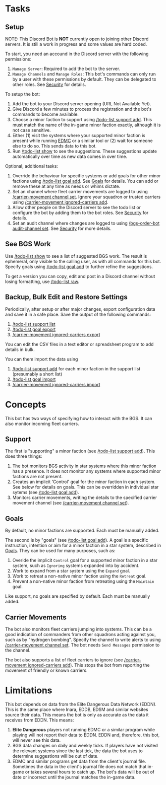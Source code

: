 # Tasks

## Setup

NOTE: This Discord Bot is **NOT** currently open to joining other Discord servers. It is still a work in progress and some values are hard coded.

To start, you need an accound in the Discord server with the following permissions:
1. `Manage Server`: Required to add the bot to the server.
2. `Manage Channels` and `Manage Roles`: This bot's commands can only run by a user with these permissions by default. They can be delegated to other roles. See [Security](Security.md) for details. 

To setup the bot:
1. Add the bot to your Discord server opening (URL Not Available Yet).
2. Give Discord a few minutes to process the registration and the bot's commands to become available. 
3. Choose a minor faction to support using [/todo-list support add](CommandReference.md#todo-list-support-add). This must match the name of the in-game minor faction exactly, although it is not case sensitive.
4. Either (1) visit the systems where your supported minor faction is present while running [EDMC](https://github.com/EDCD/EDMarketConnector/wiki) or a similar tool or (2) wait for someone else to do so. This sends data to this bot.
5. Run [/todo-list show](CommandReference.md#todo-list-show) to see the suggestions. These suggestions update automatically over time as new data comes in over time.

Optional, additional tasks:
1. Override the behaviour for specific systems or add goals for other minor factions using [/todo-list goal add](CommandReference.md#todo-list-goal-add). See [Goals](Goals.md) for details. You can add or remove these at any time as needs or whims dictate.
2. Set an channel where fleet carrier movements are logged to using [/carrier-movement channel set](CommandReference.md#carrier-movement-channel-set). Ignore your squadron or trusted carriers using [/carrier-movement ignored-carriers add](CommandReference.md#carrier-movement-ignored-carriers-add).
3. Allow other people on the Discord server to see the todo list or configure the bot by adding them to the bot roles. See [Security](Security.md) for details.
4. Set an audit channel where changes are logged to using [/bgs-order-bot audit-channel set](CommandReference.md#bgs-order-bot-audit-channel-set). See [Security](Security.md) for more details.

## See BGS Work

Use [/todo-list show](CommandReference.md#todo-list-show) to see a list of suggested BGS work. The result is ephemeral, only visible to the calling user, as with all commands for this bot. Specify goals using [/todo-list goal add](CommandReference.md#todo-list-goal-add) to further refine the suggestions.

To get a version you can copy, edit and post in a Discord channel without losing formatting, use [/todo-list raw](CommandReference.md#todo-list-raw). 

## Backup, Bulk Edit and Restore Settings

Periodically, after setup or after major changes, export configuration data and save it in a safe place. Save the output of the following commands:
1. [/todo-list support list](CommandReference.md#todo-list-support-list)
2. [/todo-list goal export](CommandReference.md#todo-list-goal-export)
3. [/carrier-movement ignored-carriers export](CommandReference.md#carrier-movement-ignored-carriers-export)

You can edit the CSV files in a text editor or spreadsheet program to add details in bulk.

You can them import the data using 
1. [/todo-list support add](CommandReference.md#todo-list-support-add) for each minor faction in the support list (presumably a short list)
2. [/todo-list goal import](CommandReference.md#todo-list-goal-import)
3. [/carrier-movement ignored-carriers import](CommandReference.md#carrier-movement-ignored-carriers-import)

# Concepts

This bot has two ways of specifying how to interact with the BGS. It can also monitor incoming fleet carriers.

## Support

The first is "supporting" a minor faction (see [/todo-list support add](CommandReference.md#todo-list-support-add)). This does three things:
1. The bot monitors BGS activity in star systems where this minor faction has a presence. It does not monitor any systems where supported minor factions are not present.
2. Creates an implicit 'Control' goal for the minor faction in each system. See below for details on goals. This can be overridden in individual star sytems (see [/todo-list goal add](CommandReference.md#todo-list-goal-add)).
3. Monitors carrier movements, writing the details to the specified carrier movement channel (see [/carrier-movement channel set](CommandReference.md#carrier-movement-channel-set)).

## Goals

By default, no minor factions are supported. Each must be manually added.

The second is by "goals" (see [/todo-list goal add](CommandReference.md@todo-list-goal-add)). A goal is a specific instruction, intention or aim for a minor faction in a star system, described in [Goals](Goals.md). They can be used for many purposes, such as:
1. Overide the implicit `Control` goal for a supported minor faction in a star system, such as `Ignoring` systems expanded into by accident.
2. Work to expand from a star system using the `Expand` goal.
3. Work to retreat a non-native minor faction using the `Retreat` goal.
4. Prevent a non-native minor faction from retreating using the `Maintain` goal.

Like support, no goals are specified by default. Each must be manually added.

## Carrier Movements

The bot also monitors fleet carriers jumping into systems. This can be a good indication of commanders from other squadrons acting against you, such as by "hydrogen bombing". Specify the channel to write alerts to using [/carrier-movement channel set](CommandReference.md#carrier-movement-channel-set). The bot needs `Send Messages` permission to the channel.

The bot also supports a list of fleet carriers to ignore (see [/carrier-movement ignored-carriers add](CommandReference.md#carrier-movement-ignored-carriers-add)). This stops the bot from reporting the movement of friendly or known carriers.

# Limitations

This bot depends on data from the Elite Dangerous Data Network (EDDN). This is the same place where Inara, EDDB, EDSM and similar websites source their data. This means the bot is only as accurate as the data it receives from EDDN. This means:
1. **Elite Dangerous** players not running EDMC or a similar program while playing will not report their data to EDDN. EDDN and, therefore. this bot, will never see this data.
2. BGS data changes on daily and weekly ticks. If players have not visited the relevant systems since the last tick, the data the bot uses to determine suggestions will be out of date.
3. EDMC and similar programs get data from the client's journal file. Sometimes the data in the client's journal file does not match that in-game or takes several hours to catch up. The bot's data will be out of date or incorrect until the journal matches the in-game data.
